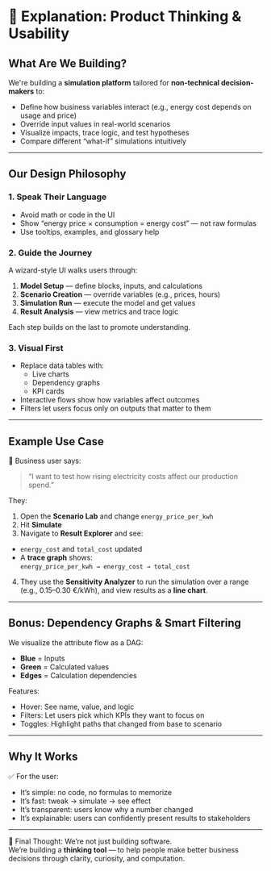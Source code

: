 # 🧠 Explanation: Product Thinking & Usability

## What Are We Building?

We're building a **simulation platform** tailored for **non-technical decision-makers** to:
- Define how business variables interact (e.g., energy cost depends on usage and price)
- Override input values in real-world scenarios
- Visualize impacts, trace logic, and test hypotheses
- Compare different “what-if” simulations intuitively

---

## Our Design Philosophy

### 1. Speak Their Language
- Avoid math or code in the UI
- Show “energy price × consumption = energy cost” — not raw formulas
- Use tooltips, examples, and glossary help

### 2. Guide the Journey
A wizard-style UI walks users through:
1. **Model Setup** — define blocks, inputs, and calculations
2. **Scenario Creation** — override variables (e.g., prices, hours)
3. **Simulation Run** — execute the model and get values
4. **Result Analysis** — view metrics and trace logic

Each step builds on the last to promote understanding.

### 3. Visual First
- Replace data tables with:
  - Live charts
  - Dependency graphs
  - KPI cards
- Interactive flows show how variables affect outcomes
- Filters let users focus only on outputs that matter to them

---

## Example Use Case

💬 Business user says:  
> “I want to test how rising electricity costs affect our production spend.”

They:
1. Open the **Scenario Lab** and change `energy_price_per_kwh`
2. Hit **Simulate**
3. Navigate to **Result Explorer** and see:

- `energy_cost` and `total_cost` updated
- A **trace graph** shows:  
  `energy_price_per_kwh → energy_cost → total_cost`

4. They use the **Sensitivity Analyzer** to run the simulation over a range (e.g., 0.15–0.30 €/kWh), and view results as a **line chart**.

---

## Bonus: Dependency Graphs & Smart Filtering

We visualize the attribute flow as a DAG:
- **Blue** = Inputs  
- **Green** = Calculated values  
- **Edges** = Calculation dependencies

Features:
- Hover: See name, value, and logic
- Filters: Let users pick which KPIs they want to focus on
- Toggles: Highlight paths that changed from base to scenario

---

## Why It Works

✅ For the user:
- It’s simple: no code, no formulas to memorize  
- It’s fast: tweak → simulate → see effect  
- It’s transparent: users know why a number changed  
- It’s explainable: users can confidently present results to stakeholders

---

🎯 Final Thought:
We’re not just building software.  
We’re building a **thinking tool** — to help people make better business decisions through clarity, curiosity, and computation.

